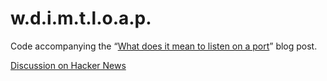 # w.d.i.m.t.l.o.a.p.

Code accompanying the “[What does it mean to listen on a port](https://paulbutler.org/2022/what-does-it-mean-to-listen-on-a-port/)” blog post.

[Discussion on Hacker News](https://news.ycombinator.com/item?id=30323865)

